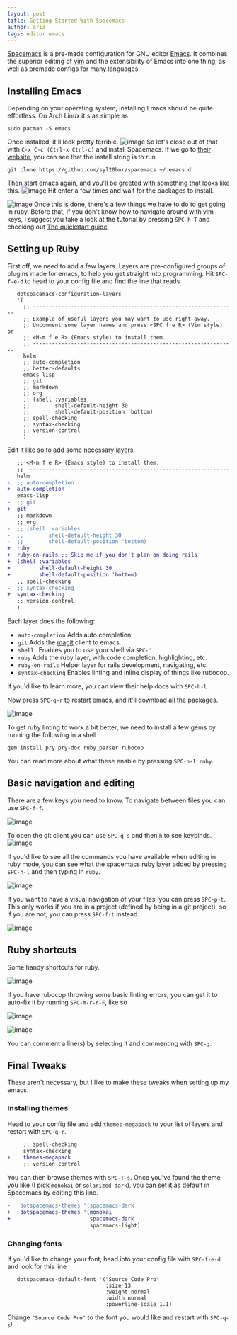 ```yaml
---
layout: post
title: Getting Started With Spacemacs
author: aria
tags: editor emacs
---
```


[Spacemacs](http://spacemacs.org) is a pre-made configuration for GNU editor [Emacs](https://www.gnu.org/software/emacs/). It combines the superior editing of [vim](http://www.vim.org) and the extensibility of Emacs into one thing, as well as premade configs for many languages.

## Installing Emacs

Depending on your operating system, installing Emacs should be quite effortless. On Arch Linux it's as simple as
```shell
sudo pacman -S emacs
```

Once installed, it'll look pretty terrible.
![image]({{site.url}}/assets/getting-started-with-spacemacs/screenshot1.png)
So let's close out of that with `C-x C-c (Ctrl-x Ctrl-c)` and install Spacemacs. If we go to [their website](http://spacemacs.org), you can see that the install string is to run
```shell
git clone https://github.com/syl20bnr/spacemacs ~/.emacs.d
```
Then start emacs again, and you'll be greeted with something that looks like this.
![image]({{site.url}}/assets/getting-started-with-spacemacs/screenshot2.png)
Hit enter a few times and wait for the packages to install.

![image]({{site.url}}/assets/getting-started-with-spacemacs/screenshot3.png)
Once this is done, there's a few things we have to do to get going in ruby. Before that, if you don't know how to navigate around with vim keys, I suggest you take a look at the tutorial by pressing `SPC-h-T` and checking out [The quickstart guide](http://spacemacs.org/doc/QUICK_START.html)

## Setting up Ruby

First off, we need to add a few layers. Layers are pre-configured groups of plugins made for emacs, to help you get straight into programming. Hit `SPC-f-e-d` to head to your config file and find the line that reads
```elisp
   dotspacemacs-configuration-layers
   '(
     ;; ----------------------------------------------------------------
     ;; Example of useful layers you may want to use right away.
     ;; Uncomment some layer names and press <SPC f e R> (Vim style) or
     ;; <M-m f e R> (Emacs style) to install them.
     ;; ----------------------------------------------------------------
     helm
     ;; auto-completion
     ;; better-defaults
     emacs-lisp
     ;; git
     ;; markdown
     ;; org
     ;; (shell :variables
     ;;        shell-default-height 30
     ;;        shell-default-position 'bottom)
     ;; spell-checking
     ;; syntax-checking
     ;; version-control
     )
```

Edit it like so to add some necessary layers
```diff
   ;; <M-m f e R> (Emacs style) to install them.
   ;; ----------------------------------------------------------------
   helm
-  ;; auto-completion
+  auto-completion
   emacs-lisp
-  ;; git
+  git
   ;; markdown
   ;; org
-  ;; (shell :variables
-  ;;        shell-default-height 30
-  ;;        shell-default-position 'bottom)
+  ruby
+  ruby-on-rails ;; Skip me if you don't plan on doing rails
+  (shell :variables
+         shell-default-height 30
+         shell-default-position 'bottom)
   ;; spell-checking
-  ;; syntax-checking
+  syntax-checking
   ;; version-control
   )
```

Each layer does the following:
  * `auto-completion`
  Adds auto completion.
  * `git`
  Adds the [magit](https://magit.vc) client to emacs.
  * `shell
`  Enables you to use your shell via `SPC-'`
  * `ruby`
  Adds the ruby layer, with code completion, highlighting, etc.
  * `ruby-on-rails`
  Helper layer for rails development, navigating, etc.
  * `syntax-checking`
  Enables linting and inline display of things like rubocop.

If you'd like to learn more, you can view their help docs with `SPC-h-l`


Now press `SPC-q-r` to restart emacs, and it'll download all the packages.

![image]({{site.url}}/assets/getting-started-with-spacemacs/screenshot4.png)

To get ruby linting to work a bit better, we need to install a few gems by running the following in a shell
```
gem install pry pry-doc ruby_parser rubocop
```
You can read more about what these enable by pressing `SPC-h-l ruby`.

## Basic navigation and editing
There are a few keys you need to know. To navigate between files you can use `SPC-f-f`.

![image]({{site.url}}/assets/getting-started-with-spacemacs/screenshot5.png)

To open the git client you can use `SPC-g-s` and then `h` to see keybinds.
![image]({{site.url}}/assets/getting-started-with-spacemacs/screenshot6.png)

If you'd like to see all the commands you have available when editing in ruby mode, you can see what the spacemacs ruby layer added by pressing `SPC-h-l` and then typing in `ruby`.

![image]({{site.url}}/assets/getting-started-with-spacemacs/screenshot7.png)

If you want to have a visual navigation of your files, you can press `SPC-p-t`. This only works if you are in a project (defined by being in a git project), so if you are not, you can press `SPC-f-t` instead.

![image]({{site.url}}/assets/getting-started-with-spacemacs/screenshot1000.png)

## Ruby shortcuts

Some handy shortcuts for ruby.

![image]({{site.url}}/assets/getting-started-with-spacemacs/screenshot8.png)

If you have rubocop throwing some basic linting errors, you can get it to auto-fix it by running `SPC-m-r-r-F`, like so


![image]({{site.url}}/assets/getting-started-with-spacemacs/screenshot9.png)


![image]({{site.url}}/assets/getting-started-with-spacemacs/screenshot10.png)

You can comment a line(s) by selecting it and commenting with `SPC-;`.

## Final Tweaks

These aren't necessary, but I like to make these tweaks when setting up my emacs.

### Installing themes

Head to your config file and add `themes-megapack` to your list of layers and restart with `SPC-q-r`.

```diff
     ;; spell-checking
     syntax-checking
+    themes-megapack
     ;; version-control
```

You can then browse themes with `SPC-T-s`. Once you've found the theme you like (I pick `monokai` or `solarized-dark`), you can set it as default in Spacemacs by editing this line.

```diff
-   dotspacemacs-themes '(spacemacs-dark
+   dotspacemacs-themes '(monokai
+                         spacemacs-dark
                          spacemacs-light)
```

### Changing fonts

If you'd like to change your font, head into your config file with `SPC-f-e-d` and look for this line
```elisp
   dotspacemacs-default-font '("Source Code Pro"
                               :size 13
                               :weight normal
                               :width normal
                               :powerline-scale 1.1)
```
Change `"Source Code Pro"` to the font you would like and restart with `SPC-q-s`!
